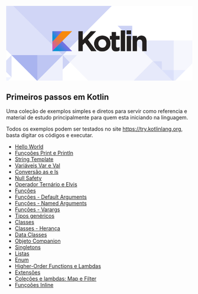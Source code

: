 
![](images/kotlin_800x320.png)
## Primeiros passos em Kotlin

Uma coleção de exemplos simples e diretos para servir como referencia e material de estudo principalmente para quem esta iniciando na linguagem.

Todos os exemplos podem ser testados no site https://try.kotlinlang.org, basta digitar os códigos e executar.


* [Hello World](https://github.com/Viktoorrocha/Kotlin-Hands-On/blob/master/Hello%20World/HelloWorld.kt)
* [Funçoões Print e Println](https://github.com/Viktoorrocha/Kotlin-Hands-On/tree/master/funcoes_print_%20println)
* [String Template](https://github.com/Viktoorrocha/Kotlin-Hands-On/tree/master/string_template)
* [Variáveis Var e Val](https://github.com/Viktoorrocha/Kotlin-Hands-On/tree/master/variaveis_var_e_val)
* [Conversão as e ls](https://github.com/Viktoorrocha/Kotlin-Hands-On/tree/master/conversao_as_ls)
* [Null Safety](https://github.com/Viktoorrocha/Kotlin-Hands-On/tree/master/Objetos_Nulos(Null%20Safety))
* [Operador Ternário e Elvis](https://github.com/Viktoorrocha/Kotlin-Hands-On/tree/master/Operador_Tern%C3%A1rio_Elvis)
* [Funções](https://github.com/Viktoorrocha/Kotlin-Hands-On/tree/master/funcoes)
* [Funções - Default Arguments](https://github.com/Viktoorrocha/Kotlin-Hands-On/commit/05f4a2d8500f37aeae93d7a21bf791733e9685aa)
* [Funções - Named Arguments](https://github.com/Viktoorrocha/Kotlin-Hands-On/commit/501f00fdffef7658319a5bff867ea5fb97b473dc)
* [Funções - Varargs](https://github.com/Viktoorrocha/Kotlin-Hands-On/blob/master/funcoes_varargs/example.kt)
* [Tipos genéricos](https://github.com/Viktoorrocha/Kotlin-Hands-On/blob/master/tipos_genericos/example.kt)
* [Classes](https://github.com/Viktoorrocha/Kotlin-Hands-On/blob/master/classes/example.kt)
* [Classes - Herança](https://github.com/Viktoorrocha/Kotlin-Hands-On/blob/master/classes_heranca/example.kt)
* [Data Classes](https://github.com/Viktoorrocha/Kotlin-Hands-On/blob/master/Data%20Classes/example.kt)
* [Objeto Companion](https://github.com/Viktoorrocha/Kotlin-Hands-On/blob/master/Objeto_companion/example.kt)
* [Singletons](https://github.com/Viktoorrocha/Kotlin-Hands-On/blob/master/Singletons/example.kt)
* [Listas](https://github.com/Viktoorrocha/Kotlin-Hands-On/blob/master/Listas/example.kt)
* [Enum](https://github.com/Viktoorrocha/Kotlin-Hands-On/blob/master/Enum/example.kt)
* [Higher-Order Functions e Lambdas](https://github.com/Viktoorrocha/Kotlin-Hands-On/blob/master/Higher-Order%20Functions%20e%20Lambdas/example.kt)
* [Extensões](https://github.com/Viktoorrocha/Kotlin-Hands-On/blob/master/Extens%C3%B5es/example.kt)
* [Coleções e lambdas: Map e Filter](https://github.com/Viktoorrocha/Kotlin-Hands-On/blob/master/Cole%C3%A7%C3%B5es_Lambdas:map_e_filter/example.kt)
* [Funçoões Inline](https://github.com/Viktoorrocha/Kotlin-Hands-On/blob/master/Fun%C3%A7%C3%B5es%20Inline/example.kt)

